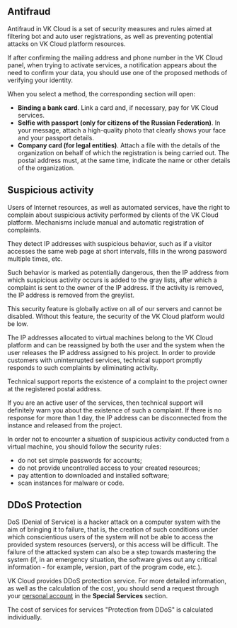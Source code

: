 ## Antifraud

Antifraud in VK Cloud is a set of security measures and rules aimed at filtering bot and auto user registrations, as well as preventing potential attacks on VK Cloud platform resources.

If after confirming the mailing address and phone number in the VK Cloud panel, when trying to activate services, a notification appears about the need to confirm your data, you should use one of the proposed methods of verifying your identity.

When you select a method, the corresponding section will open:

- **Binding a bank card**. Link a card and, if necessary, pay for VK Cloud services.
- **Selfie with passport** **(only for citizens of the Russian Federation)**. In your message, attach a high-quality photo that clearly shows your face and your passport details.
- **Company card (for legal entities)**. Attach a file with the details of the organization on behalf of which the registration is being carried out. The postal address must, at the same time, indicate the name or other details of the organization.

## Suspicious activity

Users of Internet resources, as well as automated services, have the right to complain about suspicious activity performed by clients of the VK Cloud platform. Mechanisms include manual and automatic registration of complaints.

They detect IP addresses with suspicious behavior, such as if a visitor accesses the same web page at short intervals, fills in the wrong password multiple times, etc.

Such behavior is marked as potentially dangerous, then the IP address from which suspicious activity occurs is added to the gray lists, after which a complaint is sent to the owner of the IP address. If the activity is removed, the IP address is removed from the greylist.

This security feature is globally active on all of our servers and cannot be disabled. Without this feature, the security of the VK Cloud platform would be low.

The IP addresses allocated to virtual machines belong to the VK Cloud platform and can be reassigned by both the user and the system when the user releases the IP address assigned to his project. In order to provide customers with uninterrupted services, technical support promptly responds to such complaints by eliminating activity.

<warn>

Technical support reports the existence of a complaint to the project owner at the registered postal address.

If you are an active user of the services, then technical support will definitely warn you about the existence of such a complaint. If there is no response for more than 1 day, the IP address can be disconnected from the instance and released from the project.

In order not to encounter a situation of suspicious activity conducted from a virtual machine, you should follow the security rules:

- do not set simple passwords for accounts;
- do not provide uncontrolled access to your created resources;
- pay attention to downloaded and installed software;
- scan instances for malware or code.

</warn>

## DDoS Protection

DoS (Denial of Service) is a hacker attack on a computer system with the aim of bringing it to failure, that is, the creation of such conditions under which conscientious users of the system will not be able to access the provided system resources (servers), or this access will be difficult. The failure of the attacked system can also be a step towards mastering the system (if, in an emergency situation, the software gives out any critical information - for example, version, part of the program code, etc.).

VK Cloud provides DDoS protection service. For more detailed information, as well as the calculation of the cost, you should send a request through your [personal account](https://mcs.mail.ru/app/) in the **Special Services** section.

The cost of services for services "Protection from DDoS" is calculated individually.
